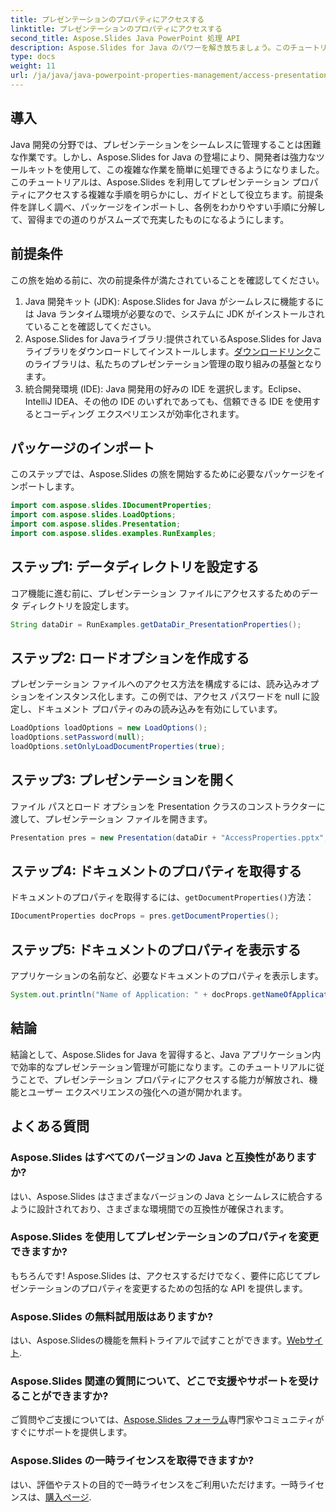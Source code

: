 ```yaml
---
title: プレゼンテーションのプロパティにアクセスする
linktitle: プレゼンテーションのプロパティにアクセスする
second_title: Aspose.Slides Java PowerPoint 処理 API
description: Aspose.Slides for Java のパワーを解き放ちましょう。このチュートリアルでプレゼンテーション管理をマスターしましょう。プレゼンテーションのプロパティに簡単にアクセス、変更、強化できます。
type: docs
weight: 11
url: /ja/java/java-powerpoint-properties-management/access-presentation-properties/
---
```

## 導入
Java 開発の分野では、プレゼンテーションをシームレスに管理することは困難な作業です。しかし、Aspose.Slides for Java の登場により、開発者は強力なツールキットを使用して、この複雑な作業を簡単に処理できるようになりました。このチュートリアルは、Aspose.Slides を利用してプレゼンテーション プロパティにアクセスする複雑な手順を明らかにし、ガイドとして役立ちます。前提条件を詳しく調べ、パッケージをインポートし、各例をわかりやすい手順に分解して、習得までの道のりがスムーズで充実したものになるようにします。
## 前提条件
この旅を始める前に、次の前提条件が満たされていることを確認してください。
1. Java 開発キット (JDK): Aspose.Slides for Java がシームレスに機能するには Java ランタイム環境が必要なので、システムに JDK がインストールされていることを確認してください。
2. Aspose.Slides for Javaライブラリ:提供されているAspose.Slides for Javaライブラリをダウンロードしてインストールします。[ダウンロードリンク](https://releases.aspose.com/slides/java/)このライブラリは、私たちのプレゼンテーション管理の取り組みの基盤となります。
3. 統合開発環境 (IDE): Java 開発用の好みの IDE を選択します。Eclipse、IntelliJ IDEA、その他の IDE のいずれであっても、信頼できる IDE を使用するとコーディング エクスペリエンスが効率化されます。

## パッケージのインポート
このステップでは、Aspose.Slides の旅を開始するために必要なパッケージをインポートします。
```java
import com.aspose.slides.IDocumentProperties;
import com.aspose.slides.LoadOptions;
import com.aspose.slides.Presentation;
import com.aspose.slides.examples.RunExamples;
```
## ステップ1: データディレクトリを設定する
コア機能に進む前に、プレゼンテーション ファイルにアクセスするためのデータ ディレクトリを設定します。
```java
String dataDir = RunExamples.getDataDir_PresentationProperties();
```
## ステップ2: ロードオプションを作成する
プレゼンテーション ファイルへのアクセス方法を構成するには、読み込みオプションをインスタンス化します。この例では、アクセス パスワードを null に設定し、ドキュメント プロパティのみの読み込みを有効にしています。
```java
LoadOptions loadOptions = new LoadOptions();
loadOptions.setPassword(null);
loadOptions.setOnlyLoadDocumentProperties(true);
```
## ステップ3: プレゼンテーションを開く
ファイル パスとロード オプションを Presentation クラスのコンストラクターに渡して、プレゼンテーション ファイルを開きます。
```java
Presentation pres = new Presentation(dataDir + "AccessProperties.pptx", loadOptions);
```
## ステップ4: ドキュメントのプロパティを取得する
ドキュメントのプロパティを取得するには、`getDocumentProperties()`方法：
```java
IDocumentProperties docProps = pres.getDocumentProperties();
```
## ステップ5: ドキュメントのプロパティを表示する
アプリケーションの名前など、必要なドキュメントのプロパティを表示します。
```java
System.out.println("Name of Application: " + docProps.getNameOfApplication());
```

## 結論
結論として、Aspose.Slides for Java を習得すると、Java アプリケーション内で効率的なプレゼンテーション管理が可能になります。このチュートリアルに従うことで、プレゼンテーション プロパティにアクセスする能力が解放され、機能とユーザー エクスペリエンスの強化への道が開かれます。
## よくある質問
### Aspose.Slides はすべてのバージョンの Java と互換性がありますか?
はい、Aspose.Slides はさまざまなバージョンの Java とシームレスに統合するように設計されており、さまざまな環境間での互換性が確保されます。
### Aspose.Slides を使用してプレゼンテーションのプロパティを変更できますか?
もちろんです! Aspose.Slides は、アクセスするだけでなく、要件に応じてプレゼンテーションのプロパティを変更するための包括的な API を提供します。
### Aspose.Slides の無料試用版はありますか?
はい、Aspose.Slidesの機能を無料トライアルで試すことができます。[Webサイト](https://releases.aspose.com/).
### Aspose.Slides 関連の質問について、どこで支援やサポートを受けることができますか?
ご質問やご支援については、[Aspose.Slides フォーラム](https://forum.aspose.com/c/slides/11)専門家やコミュニティがすぐにサポートを提供します。
### Aspose.Slides の一時ライセンスを取得できますか?
はい、評価やテストの目的で一時ライセンスをご利用いただけます。一時ライセンスは、[購入ページ](https://purchase.aspose.com/temporary-license/).
